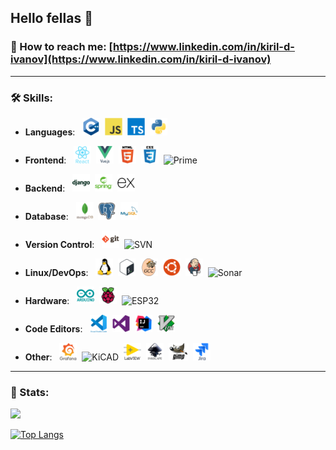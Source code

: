 ## Hello fellas 👋

### 🧭 How to reach me: [https://www.linkedin.com/in/kiril-d-ivanov](https://www.linkedin.com/in/kiril-d-ivanov)

---
 
### 🛠️ Skills:

- **Languages**:
<span>&nbsp;
    <img src="https://github.com/devicons/devicon/blob/master/icons/cplusplus/cplusplus-original.svg" title="C++" alt="C++" width="28" height="28"/>&nbsp;
    <img src="https://github.com/devicons/devicon/blob/master/icons/javascript/javascript-original.svg" title="JavaScript" alt="JavaScript" width="28" height="28"/>&nbsp;
    <img src="https://github.com/devicons/devicon/blob/master/icons/typescript/typescript-original.svg" title="TypeScript" alt="TypeScript" width="28" height="28"/>&nbsp;
    <img src="https://github.com/devicons/devicon/blob/master/icons/python/python-original.svg" title="Python" alt="Python" width="28" height="28"/>&nbsp;
</span>

- **Frontend**:
<span>&nbsp;
    <img src="https://github.com/devicons/devicon/blob/master/icons/react/react-original-wordmark.svg" title="React" alt="React" width="28" height="28"/>&nbsp;
    <img src="https://github.com/devicons/devicon/blob/master/icons/vuejs/vuejs-original-wordmark.svg" title="Vue" alt="Vue" width="28" height="28"/>&nbsp;
    <img src="https://github.com/devicons/devicon/blob/master/icons/html5/html5-original-wordmark.svg" title="HTML5"  alt="HTML5" width="28" height="28"/>&nbsp;
    <img src="https://github.com/devicons/devicon/blob/master/icons/css3/css3-original-wordmark.svg" title="CSS3"  alt="CSS3" width="28" height="28"/>&nbsp;
    <img src="https://avatars.githubusercontent.com/u/3494069?s=200&v=4" title="Prime" alt="Prime" width="28" height="28"/>&nbsp;
</span>

- **Backend**:
<span>&nbsp;
    <img src="https://github.com/devicons/devicon/blob/master/icons/django/django-plain-wordmark.svg" title="Django"  alt="Django" width="28" height="28"/>&nbsp;
    <img src="https://github.com/devicons/devicon/blob/master/icons/spring/spring-original-wordmark.svg" title="Spring" alt="Spring" width="28" height="28"/>&nbsp;
    <img src="https://github.com/devicons/devicon/blob/master/icons/express/express-original.svg" title="Express" alt="Expres"  style="color:#f0f !important" width="28" height="28"/>&nbsp;
</span>

- **Database**:
<span>&nbsp;
    <img src="https://github.com/devicons/devicon/blob/master/icons/mongodb/mongodb-original-wordmark.svg" title="MongoDB"  alt="MongoDB" width="28" height="28"/>&nbsp;
    <img src="https://github.com/devicons/devicon/blob/master/icons/postgresql/postgresql-original.svg" title="postgresql"  alt="postgresql" width="28" height="28"/>&nbsp; 
    <img src="https://github.com/devicons/devicon/blob/master/icons/mysql/mysql-original-wordmark.svg" title="MySQL"  alt="MySQL" width="28" height="28"/>&nbsp;
</span>
  
- **Version Control**:
<span>&nbsp;
    <img src="https://github.com/devicons/devicon/blob/master/icons/git/git-original-wordmark.svg" title="Git" alt="Git" width="28" height="28"/>&nbsp; 
    <img src="https://upload.wikimedia.org/wikipedia/commons/thumb/2/22/Apache_Subversion_logo.svg/1200px-Apache_Subversion_logo.svg.png" title="SVN" alt="SVN" width="28" height="28"/>&nbsp;
</span>
  
- **Linux/DevOps**:
<span>&nbsp;
    <img src="https://github.com/devicons/devicon/blob/master/icons/linux/linux-original.svg" title="Linux" alt="Linux" width="28" height="28"/>&nbsp;
    <img src="https://github.com/devicons/devicon/blob/master/icons/bash/bash-original.svg" title="Bash" alt="Bash" width="28" height="28"/>&nbsp;
    <img src="https://github.com/devicons/devicon/blob/master/icons/gcc/gcc-original.svg" title="gcc" alt="gcc" width="28" height="28"/>&nbsp; 
    <img src="https://github.com/devicons/devicon/blob/master/icons/ubuntu/ubuntu-plain.svg" title="Ununtu" alt="Ubuntu" width="28" height="28"/>&nbsp;
    <img src="https://github.com/devicons/devicon/blob/master/icons/jenkins/jenkins-original.svg" title="Jenkins" alt="Jenkins" width="28" height="28"/>&nbsp;
    <img src="https://user-images.githubusercontent.com/15386828/118396592-e331c880-b658-11eb-8fdc-7426520c691f.png" title="Sonar" alt="Sonar" width="28" height="28"/>&nbsp;
</span>
  
- **Hardware**:
<span>&nbsp;
    <img src="https://github.com/devicons/devicon/blob/master/icons/arduino/arduino-original-wordmark.svg" title="Arduino" alt="Arduino" width="28" height="28"/>&nbsp;
    <img src="https://github.com/devicons/devicon/blob/master/icons/raspberrypi/raspberrypi-original.svg" title="raspberrypi" alt="raspberrypi" width="28" height="28"/>&nbsp;
    <img src="https://avatars.githubusercontent.com/u/9460735?s=280&v=4" title="ESP32" alt="ESP32" width="28" height="28"/>&nbsp;
</span>
  
- **Code Editors**:
<span>&nbsp;
    <img src="https://github.com/devicons/devicon/blob/master/icons/vscode/vscode-original-wordmark.svg" title="vscode" alt="vscode" width="28" height="28"/>&nbsp;
    <img src="https://github.com/devicons/devicon/blob/master/icons/visualstudio/visualstudio-plain.svg" title="VS" alt="VS" width="28" height="28"/>&nbsp;
    <img src="https://github.com/devicons/devicon/blob/master/icons/intellij/intellij-original.svg" title="Intellij" alt="Intellij" width="28" height="28"/>&nbsp;
    <img src="https://github.com/devicons/devicon/blob/master/icons/vim/vim-original.svg" title="VIM"  alt="VIM" width="28" height="28"/>&nbsp;
</span>
  
- **Other**:
<span>&nbsp;
    <img src="https://github.com/devicons/devicon/blob/master/icons/grafana/grafana-original-wordmark.svg" title="Grafana" alt="Grafana" width="28" height="28"/>&nbsp;
    <img src="https://user-images.githubusercontent.com/352202/53980744-60746100-4111-11e9-9f8c-17ca6b50efd8.png" title="KiCAD"  alt="KiCAD" width="28" height="28"/>&nbsp;
    <img src="https://github.com/devicons/devicon/blob/master/icons/labview/labview-original-wordmark.svg" title="LabView"  alt="LabView" width="28" height="28"/>&nbsp;
    <img src="https://github.com/devicons/devicon/blob/master/icons/inkscape/inkscape-original-wordmark.svg" title="Inkscape"  alt="Inkscape" width="28" height="28"/>&nbsp;
    <img src="https://github.com/devicons/devicon/blob/master/icons/gimp/gimp-original-wordmark.svg" title="GIMP"  alt="GIMP" width="32" height="28"/>&nbsp;
    <img src="https://github.com/devicons/devicon/blob/master/icons/jira/jira-original-wordmark.svg" title="Jira" alt="Jira" width="28" height="28"/>&nbsp;
 </span>

---

### 📃 Stats:
  
![](https://komarev.com/ghpvc/?username=k-d-ivanov&color=grey&style=flat)

[![Top Langs](https://github-readme-stats.vercel.app/api/top-langs/?username=kirildi&layout=compact&theme=dark)](https://github.com/anuraghazra/github-readme-stats)

<!--
 
Here are some ideas to get you started:

- 🔭 I’m currently working on ...
- 🌱 I’m currently learning ...
- 👯 I’m looking to collaborate on ...
- 🤔 I’m looking for help with ...
- 💬 Ask me about ...
- 📫 How to reach me: ...
- 😄 Pronouns: ...
- ⚡ Fun fact: ...
-->
